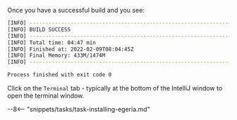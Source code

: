 <!-- SPDX-License-Identifier: CC-BY-4.0 -->
<!-- Copyright Contributors to the Egeria project. -->


Once you have a successful build and you see:

```bash
[INFO] ------------------------------------------------------------------------
[INFO] BUILD SUCCESS
[INFO] ------------------------------------------------------------------------
[INFO] Total time: 04:47 min
[INFO] Finished at: 2022-02-09T08:04:45Z
[INFO] Final Memory: 433M/1474M
[INFO] ------------------------------------------------------------------------

Process finished with exit code 0
```

Click on the `Terminal` tab - typically at the bottom of the IntelliJ window to open the terminal window.


--8<-- "snippets/tasks/task-installing-egeria.md"

